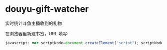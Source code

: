 # douyu-gift-watcher
实时统计斗鱼主播收到的礼物



在浏览器里新建书签，URL 填写:

```javascript
javascript: var scriptNode=document.createElement("script"); scriptNode.src="https://cdn.jsdelivr.net/gh/aleechou/douyu-gift-watcher/index.js";document.body.appendChild(scriptNode)
```
